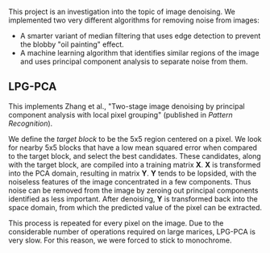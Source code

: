 This project is an investigation into the topic of image denoising. We implemented two very different algorithms for removing noise from images:

- A smarter variant of median filtering that uses edge detection to prevent the blobby "oil painting" effect.
- A machine learning algorithm that identifies similar regions of the image and uses principal component analysis to separate noise from them.

## LPG-PCA ##

This implements Zhang et al., "Two-stage image denoising by principal component analysis with local pixel grouping" (published in *Pattern Recognition*).

We define the *target block* to be the 5x5 region centered on a pixel. We look for nearby 5x5 blocks that have a low mean squared error when compared to the target block, and select the best candidates. These candidates, along with the target block, are compiled into a training matrix **X**. **X** is transformed into the PCA domain, resulting in matrix **Y**. **Y** tends to be lopsided, with the noiseless features of the image concentrated in a few components. Thus noise can be removed from the image by zeroing out principal components identified as less important. After denoising, **Y** is transformed back into the space domain, from which the predicted value of the pixel can be extracted.

This process is repeated for every pixel on the image. Due to the considerable number of operations required on large marices, LPG-PCA is very slow. For this reason, we were forced to stick to monochrome.
